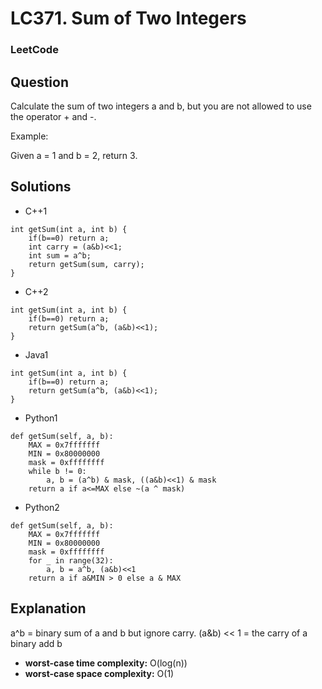 # LC371. Sum of Two Integers

### LeetCode

## Question

Calculate the sum of two integers a and b, but you are not allowed to use the operator + and -.

Example:

Given a = 1 and b = 2, return 3.

## Solutions

* C++1
```
int getSum(int a, int b) {
    if(b==0) return a;
    int carry = (a&b)<<1;
    int sum = a^b;
    return getSum(sum, carry);
}
```

* C++2
```
int getSum(int a, int b) {
    if(b==0) return a;
    return getSum(a^b, (a&b)<<1);
}
```

* Java1
```
int getSum(int a, int b) {
    if(b==0) return a;
    return getSum(a^b, (a&b)<<1);
}
```

* Python1
```
def getSum(self, a, b):
    MAX = 0x7fffffff
    MIN = 0x80000000
    mask = 0xffffffff
    while b != 0:
        a, b = (a^b) & mask, ((a&b)<<1) & mask
    return a if a<=MAX else ~(a ^ mask)
```

* Python2
```
def getSum(self, a, b):
    MAX = 0x7fffffff
    MIN = 0x80000000
    mask = 0xffffffff
    for _ in range(32):
        a, b = a^b, (a&b)<<1
    return a if a&MIN > 0 else a & MAX
```

## Explanation

a^b = binary sum of a and b but ignore carry.
(a&b) << 1 = the carry of a binary add b

* **worst-case time complexity:** O(log(n))
* **worst-case space complexity:** O(1)
